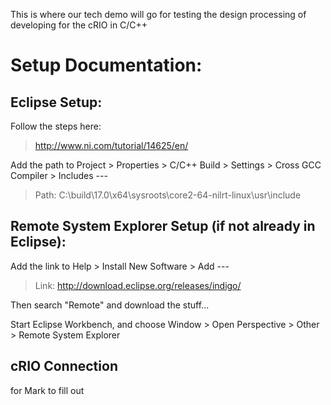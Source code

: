 This is where our tech demo will go for testing the design processing of developing for the cRIO in C/C++ 

# Setup Documentation:


## Eclipse Setup:

Follow the steps here:
> http://www.ni.com/tutorial/14625/en/

Add the path to Project > Properties > C/C++ Build > Settings > Cross GCC Compiler > Includes  ---  
> Path: C:\build\17.0\x64\sysroots\core2-64-nilrt-linux\usr\include


## Remote System Explorer Setup (if not already in Eclipse):

Add the link to Help > Install New Software > Add  ---  
> Link: http://download.eclipse.org/releases/indigo/

Then search "Remote" and download the stuff...

Start Eclipse Workbench, and choose Window > Open Perspective > Other > Remote System Explorer

## cRIO Connection
for Mark to fill out
